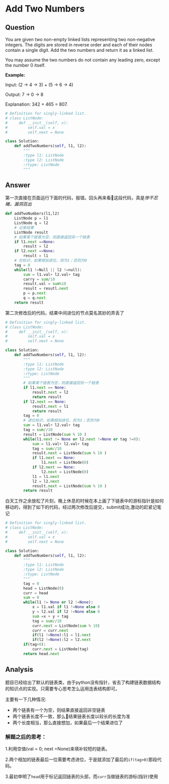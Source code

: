 # Add Two Numbers

## Question

You are given two non-empty linked lists representing two non-negative integers. The digits are stored in reverse order and each of their nodes contain a single digit. Add the two numbers and return it as a linked list.

You may assume the two numbers do not contain any leading zero, except the number 0 itself.

**Example:**

Input: (2 -> 4 -> 3) + (5 -> 6 -> 4)

Output: 7 -> 0 -> 8

Explanation: 342 + 465 = 807.

```python
# Definition for singly-linked list.
# class ListNode:
#     def __init__(self, x):
#         self.val = x
#         self.next = None

class Solution:
    def addTwoNumbers(self, l1, l2):
        """
        :type l1: ListNode
        :type l2: ListNode
        :rtype: ListNode
        """
```

## Answer

第一次直接在页面运行下面的代码，报错。回头再来看这段代码，真是*惨不忍睹，漏洞百出*

```python
def addTwoNumbers(l1,l2)
    ListNode p = l1
    ListNode q = l2
    # 记录结果
    ListNode result
    # 如果某个链表为空，则直接返回另一个链表
    if l1.next ==None:
        result = l2
    if l2.next ==None:
        result = l1
    # 位标识，如果相加进位，则为1；否则为0
    tag = 0
    while(l1 !=Null || l2 !=null):
        sum = l1.val+ l2.val+ tag
        carry = sum/10
        result.val = sum%10
        result = resutl.next
        p = p.next
        q = q.next
    return result
```

第二次修改后的代码，结果中间进位的节点莫名其妙的弄丢了

```python
# Definition for singly-linked list.
# class ListNode:
#     def __init__(self, x):
#         self.val = x
#         self.next = None

class Solution:
    def addTwoNumbers(self, l1, l2):
        """
        :type l1: ListNode
        :type l2: ListNode
        :rtype: ListNode
        """
        # 如果某个链表为空，则直接返回另一个链表
        if l1.next == None: 
            result.next = l2
            return result
        if l2.next == None: 
            result.next = l1
            return result   
        tag = 0
        # 进位标识，如果相加进位，则为1；否则为0
        sum = l1.val+ l2.val+ tag
        tag = sum//10
        result = ListNode(sum % 10 )
        while(l1.next != None or l2.next !=None or tag !=0):
            sum = l1.val+ l2.val+ tag
            tag = sum//10
            result.next = ListNode(sum % 10 )
            if l1.next == None:
                l1.next = ListNode(0)
            if l2.next == None:
                l2.next = ListNode(0)
            l1 = l1.next
            l2 = l2.next
            result.next = ListNode(sum % 10 )
        return result
```

白天工作之余放松了片刻，晚上休息的时候在本上画了下链表中的游标指针是如何移动的，得到了如下的代码，经过两次修改后提交，submit成功,激动的赶紧记笔记

```python
# Definition for singly-linked list.
# class ListNode:
#     def __init__(self, x):
#         self.val = x
#         self.next = None

class Solution:
    def addTwoNumbers(self, l1, l2):
        """
        :type l1: ListNode
        :type l2: ListNode
        :rtype: ListNode
        """
        tag = 0
        head = ListNode(0)
        curr = head
        sum = 0
        while(l1 != None or l2 !=None):
            x = l1.val if l1 !=None else 0
            y = l2.val if l2 !=None else 0
            sum =x + y + tag
            tag = sum//10
            curr.next = ListNode(sum % 10)
            curr = curr.next
            if(l1 !=None):l1 = l1.next
            if(l2 !=None):l2 = l2.next
        if(tag>0):
            curr.next = ListNode(tag)
        return head.next
```

## Analysis

题目已经给出了默认的链表类，由于python没有指针，省去了构建链表数据结构的知识点的实现。只需要专心思考怎么运用连表结构即可。

主要有一下几种情况:

* 两个链表有一个为空，则结果直接返回非空链表
* 两个链表长度不一致，那么结果链表长度以较长的长度为准
* 两个长度相当，那么直接想加，如果最后一个结果进位了

### 解题之后的思考：

1.利用空值(val = 0; next =None)来填补较短的链表。

2.两个相加的链表最后一位需要考虑进位，于是就添加了最后的`if(tag>0)`那段代码。

3.最初申明了`head`用于标记返回链表的头部，而`curr`当做链表的游标(指针)使用
